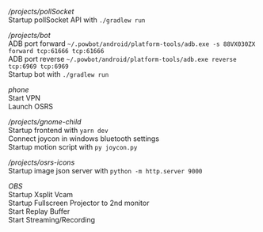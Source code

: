 _/projects/pollSocket_ \
Startup pollSocket API with `./gradlew run`

_/projects/bot_ \
ADB port forward `~/.powbot/android/platform-tools/adb.exe -s 88VX030ZX forward tcp:61666 tcp:61666` \
ADB port reverse `~/.powbot/android/platform-tools/adb.exe reverse tcp:6969 tcp:6969` \
Startup bot with `./gradlew run`

_phone_ \
Start VPN \
Launch OSRS

_/projects/gnome-child_ \
Startup frontend with `yarn dev` \
Connect joycon in windows bluetooth settings \
Startup motion script with `py joycon.py`

_/projects/osrs-icons_ \
Startup image json server with `python -m http.server 9000`

_OBS_ \
Startup Xsplit Vcam \
Startup Fullscreen Projector to 2nd monitor \
Start Replay Buffer \
Start Streaming/Recording

